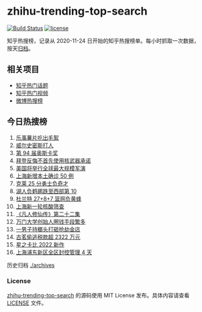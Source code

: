 # zhihu-trending-top-search

[![Build Status](https://github.com/justjavac/zhihu-trending-top-search/workflows/ci/badge.svg?branch=main)](https://github.com/justjavac/zhihu-trending-top-search/actions)
[![license](https://img.shields.io/github/license/justjavac/zhihu-trending-top-search)](https://github.com/justjavac/zhihu-trending-top-search/blob/main/LICENSE)

知乎热搜榜，记录从 2020-11-24 日开始的知乎热搜榜单。每小时抓取一次数据，按天[归档](./archives)。

## 相关项目

- [知乎热门话题](https://github.com/justjavac/zhihu-trending-hot-questions)
- [知乎热门视频](https://github.com/justjavac/zhihu-trending-hot-video)
- [微博热搜榜](https://github.com/justjavac/weibo-trending-hot-search)

## 今日热搜榜

<!-- BEGIN -->
<!-- 最后更新时间 Tue Mar 29 2022 06:10:32 GMT+0800 (China Standard Time) -->

1. [乐事薯片吃出毛絮](https://www.zhihu.com/search?q=乐事薯片)
1. [威尔史密斯打人](https://www.zhihu.com/search?q=威尔史密斯)
1. [第 94 届奥斯卡奖](https://www.zhihu.com/search?q=奥斯卡奖)
1. [拜登反悔不首先使用核武器承诺](https://www.zhihu.com/search?q=拜登反悔)
1. [美国将举行全球最大规模军演](https://www.zhihu.com/search?q=美国军演)
1. [上海新增本土确诊 50 例](https://www.zhihu.com/search?q=上海新增)
1. [克莱 25 分勇士负奇才](https://www.zhihu.com/search?q=勇士)
1. [湖人负鹈鹕跌至西部第 10](https://www.zhihu.com/search?q=湖人)
1. [杜兰特 27+8+7 篮网负黄蜂](https://www.zhihu.com/search?q=篮网)
1. [上海新一轮核酸筛查](https://www.zhihu.com/search?q=上海核酸)
1. [《凡人修仙传》第二十二集](https://www.zhihu.com/search?q=凡人修仙传)
1. [万门大学创始人圈钱手段繁多](https://www.zhihu.com/search?q=万门大学)
1. [一男子持榔头打砸抢劫金店](https://www.zhihu.com/search?q=打砸抢劫金店)
1. [古茗偷逃税款超 2322 万元](https://www.zhihu.com/search?q=古茗)
1. [星之卡比 2022 新作](https://www.zhihu.com/search?q=星之卡比探索发现)
1. [上海浦东新区全区封控管理 4 天](https://www.zhihu.com/search?q=上海浦东)

<!-- END -->

历史归档 [./archives](./archives)

### License

[zhihu-trending-top-search](https://github.com/justjavac/zhihu-trending-top-search)
的源码使用 MIT License 发布。具体内容请查看 [LICENSE](./LICENSE) 文件。
